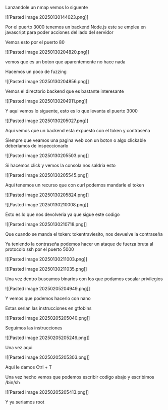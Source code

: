 Lanzandole un nmap vemos lo siguente

![[Pasted image 20250130144023.png]]

Por el puerto 3000 tenemos un backend Node.js este se emplea en javascript para poder acciones del lado del servidor

Vemos esto por el puerto 80

![[Pasted image 20250130204820.png]]

vemos que es un boton que aparentemente no hace nada

Hacemos un poco de fuzzing

![[Pasted image 20250130204856.png]]

Vemos el directorio backend que es bastante interesante

![[Pasted image 20250130204911.png]]

Y aqui vemos lo siguente, esto es lo que levanta el puerto 3000

![[Pasted image 20250130205027.png]]

Aqui vemos que un backend esta expuesto con el token y contraseña

Siempre que veamos una pagina web con un boton o algo clickable deberíamos de inspeccionarlo

![[Pasted image 20250130205503.png]]

Si hacemos click y vemos la consola nos saldria esto

![[Pasted image 20250130205545.png]]

Aqui tenemos un recurso que con curl podemos mandarle el token 

![[Pasted image 20250130205824.png]]

![[Pasted image 20250130210008.png]]

Esto es lo que nos devolveria ya que sigue este codigo

![[Pasted image 20250130210718.png]]

Que cuando se manda el token: tokentraviesito, nos devuelve la contraseña

Ya teniendo la contraseña podemos hacer un ataque de fuerza bruta al protocolo ssh por el puerto 5000

![[Pasted image 20250130211003.png]]

![[Pasted image 20250130211035.png]]

Una vez dentro buscamos binarios con los que podamos escalar privilegios

![[Pasted image 20250205204949.png]]

Y vemos que podemos hacerlo con nano

Estas serian las instrucciones en gtfobins

![[Pasted image 20250205205040.png]]

Seguimos las instrucciones

![[Pasted image 20250205205246.png]]

Una vez aqui

![[Pasted image 20250205205303.png]]

Aqui le damos Ctrl + T

Una vez hecho vemos que podemos escribir codigo abajo y escribimos /bin/sh

![[Pasted image 20250205205413.png]]

Y ya seriamos root



